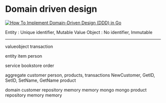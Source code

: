 # Domain driven design

[![How To Implement Domain-Driven Design (DDD) in Go](https://img.youtube.com/vi/6zuJXIbOyhs/0.jpg)](https://www.youtube.com/watch?v=6zuJXIbOyhs)

Entity : Unique identifier, Mutable
Value Object : No identifier, Immutable

---

valueobject
    transaction

entity
    item
    person

service
    bookstore
    order

aggregate
    customer
        person, products, transactions
        NewCustomer, GetID, SetID, SetName, GetName
    product

domain
    customer
        repository
        memory
            memory
        mongo
            mongo
    product
        repository
        memory
            memory
